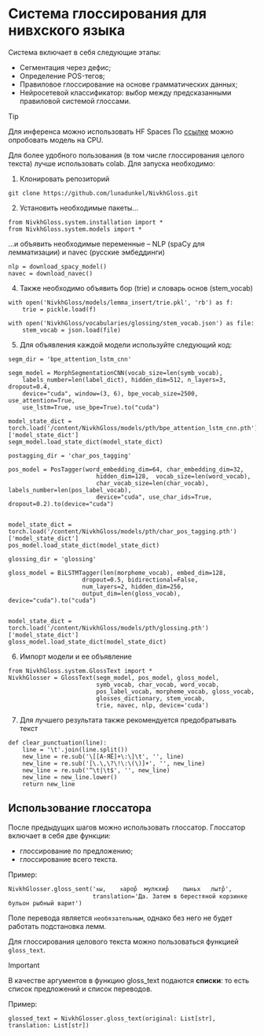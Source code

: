 # Система глоссирования для нивхского языка

Система включает в себя следующие этапы:
- Сегментация через дефис;
- Определение POS-тегов;
- Правиловое глоссирование на основе грамматических данных;
- Нейросетевой классификатор: выбор между предсказанными правиловой системой глоссами.

> [!TIP] 
> Для инференса можно использовать HF Spaces
> По [ссылке](https://huggingface.co/spaces/lunadunkel/NivkhGloss) можно опробовать модель на CPU.

Для более удобного пользования (в том числе глоссирования целого текста) лучше использовать colab. Для запуска необходимо:

1. Клонировать репозиторий
```
git clone https://github.com/lunadunkel/NivkhGloss.git
```

2. Установить необходимые пакеты...

```
from NivkhGloss.system.installation import *
from NivkhGloss.system.models import *
```

...и объявить необходимые переменные – NLP (spaCy для лемматизации) и navec (русские эмбеддинги) 
```
nlp = download_spacy_model()
navec = download_navec()
```

4. Также необходимо объявить бор (trie) и словарь основ (stem_vocab)
```
with open('NivkhGloss/models/lemma_insert/trie.pkl', 'rb') as f:
    trie = pickle.load(f)

with open('NivkhGloss/vocabularies/glossing/stem_vocab.json') as file:
    stem_vocab = json.load(file)
```

5. Для объявления каждой модели используйте следующий код:
```
segm_dir = 'bpe_attention_lstm_cnn'

segm_model = MorphSegmentationCNN(vocab_size=len(symb_vocab),
    labels_number=len(label_dict), hidden_dim=512, n_layers=3, dropout=0.4,
    device="cuda", window=(3, 6), bpe_vocab_size=2500, use_attention=True,
    use_lstm=True, use_bpe=True).to("cuda")

model_state_dict = torch.load('/content/NivkhGloss/models/pth/bpe_attention_lstm_cnn.pth')['model_state_dict']
segm_model.load_state_dict(model_state_dict)

postagging_dir = 'char_pos_tagging'

pos_model = PosTagger(word_embedding_dim=64, char_embedding_dim=32,
                         hidden_dim=128,  vocab_size=len(word_vocab),
                         char_vocab_size=len(char_vocab), labels_number=len(pos_label_vocab),
                         device="cuda", use_char_ids=True, dropout=0.2).to(device="cuda")


model_state_dict = torch.load('/content/NivkhGloss/models/pth/char_pos_tagging.pth')['model_state_dict']
pos_model.load_state_dict(model_state_dict)

glossing_dir = 'glossing'

gloss_model = BiLSTMTagger(len(morpheme_vocab), embed_dim=128,
                     dropout=0.5, bidirectional=False,
                     num_layers=2, hidden_dim=256,
                     output_dim=len(gloss_vocab), device="cuda").to("cuda")


model_state_dict = torch.load('/content/NivkhGloss/models/pth/glossing.pth')['model_state_dict']
gloss_model.load_state_dict(model_state_dict)
```

6. Импорт модели и ее объявление

```
from NivkhGloss.system.GlossText import *
NivkhGlosser = GlossText(segm_model, pos_model, gloss_model,
                         symb_vocab, char_vocab, word_vocab,
                         pos_label_vocab, morpheme_vocab, gloss_vocab,
                         glosses_dictionary, stem_vocab,
                         trie, navec, nlp, device='cuda')
```

7. Для лучшего результата также рекомендуется предобратывать текст

```
def clear_punctuation(line):
    line = '\t'.join(line.split())
    new_line = re.sub('\[[А-ЯЁ]+\:\]\t', '', line)
    new_line = re.sub('[\.\,\?\!\:\(\)]+', '', new_line)
    new_line = re.sub('^\t|\t$', '', new_line)
    new_line = new_line.lower()
    return new_line
```

## Использование глоссатора

После предыдущих шагов можно использовать глоссатор. Глоссатор включает в себя две функции:
- глоссирование по предложению;
- глоссирование всего текста.

Пример:
```
NivkhGlosser.gloss_sent('ӿы,	ӿарор̌	мулкхир̌	пыньх	лытр̌',
                        translation='Да. Затем в берестяной корзинке бульон рыбный варит')
```

Поле перевода является `необязательным`, однако без него не будет работать подстановка лемм.

Для глоссирования целового текста можно пользоваться функцией `gloss_text`.

> [!IMPORTANT]
> В качестве аргументов в функцию gloss_text подаются **списки**: то есть список предложений и список переводов.

Пример:
```
glossed_text = NivkhGlosser.gloss_text(original: List[str], translation: List[str])
```
